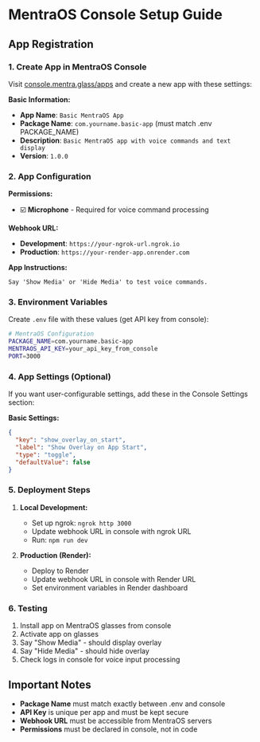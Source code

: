 # MentraOS Console Setup Guide

## App Registration

### 1. Create App in MentraOS Console
Visit [console.mentra.glass/apps](https://console.mentra.glass/apps) and create a new app with these settings:

**Basic Information:**
- **App Name**: `Basic MentraOS App`
- **Package Name**: `com.yourname.basic-app` (must match .env PACKAGE_NAME)
- **Description**: `Basic MentraOS app with voice commands and text display`
- **Version**: `1.0.0`

### 2. App Configuration
**Permissions:**
- ☑️ **Microphone** - Required for voice command processing

**Webhook URL:**
- **Development**: `https://your-ngrok-url.ngrok.io`
- **Production**: `https://your-render-app.onrender.com`

**App Instructions:**
```
Say 'Show Media' or 'Hide Media' to test voice commands.
```

### 3. Environment Variables
Create `.env` file with these values (get API key from console):

```bash
# MentraOS Configuration  
PACKAGE_NAME=com.yourname.basic-app
MENTRAOS_API_KEY=your_api_key_from_console
PORT=3000
```

### 4. App Settings (Optional)
If you want user-configurable settings, add these in the Console Settings section:

**Basic Settings:**
```json
{
  "key": "show_overlay_on_start",
  "label": "Show Overlay on App Start", 
  "type": "toggle",
  "defaultValue": false
}
```

### 5. Deployment Steps
1. **Local Development:**
   - Set up ngrok: `ngrok http 3000`
   - Update webhook URL in console with ngrok URL
   - Run: `npm run dev`

2. **Production (Render):**
   - Deploy to Render
   - Update webhook URL in console with Render URL
   - Set environment variables in Render dashboard

### 6. Testing
1. Install app on MentraOS glasses from console
2. Activate app on glasses
3. Say "Show Media" - should display overlay
4. Say "Hide Media" - should hide overlay
5. Check logs in console for voice input processing

## Important Notes
- **Package Name** must match exactly between .env and console
- **API Key** is unique per app and must be kept secure
- **Webhook URL** must be accessible from MentraOS servers
- **Permissions** must be declared in console, not in code